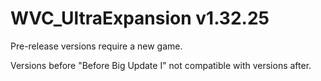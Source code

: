 # WVC_UltraExpansion v1.32.25

Pre-release versions require a new game.

Versions before "Before Big Update I" not compatible with versions after.
